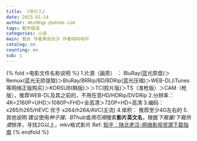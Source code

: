 ```yaml
---
title: 《寻灯人》
date: 2023-01-14
author: 4KvOKqp @adnmb.com
tags: 都市怪谈
categories: 小说
main: 挺长 作者来自长沙 作者咕咕咕中
catalog: on
counting: on
sub: 1 
---
```


{% fold >电影文件名称说明 %}
1.片源（画质） ：
BluRay(蓝光原盘)＞Remux(蓝光无损提取)＞BluRay/BRRip/BD/BDRip(蓝光压缩)＞WEB-DL(iTunes等网络正版购买)＞KORSUB(韩版)＞＞TC(胶片版)＞TS（准枪版）＞CAM（枪版），推荐WEB-DL及其之前的，不用在意HD/HDRip/DVDRip
2.分辨率：   4K=2160P=UHD＞1080P=FHD=全高清＞720P=HD=高清
3.编码：     x265/h265/HEVC 优于 x264/h264/AVC(主流)
4.体积：     推荐至少4G左右的
5.其他说明 建议使用*种子搜*、*BThub*或*雨花阁*搜索**影片英文名**，根据*下载量*/*下载热度*排序，寻找2G以上，mkv格式影片
    Ref: [知乎：陕北老汉-网络影视资源下载指南](https://zhuanlan.zhihu.com/p/28715214)
{% endfold %}